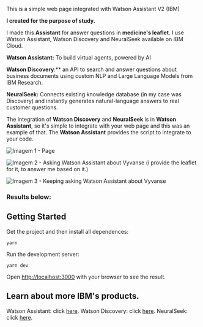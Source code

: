 This is a simple web page integrated with Watson Assistant V2 (IBM)

**I created for the purpose of study.**

I made this **Assistant** for answer questions in **medicine's leaflet**. I use Watson Assistant, Watson Discovery and NeuralSeek available on IBM Cloud.

**Watson Assistant:** To build virtual agents, powered by AI

**Watson Discovery**:\*\* an API to search and answer questions about business documents using custom NLP and Large Language Models from IBM Research.

**NeuralSeek:** Connects existing knowledge database (in my case was Discovery) and instantly generates natural-language answers to real customer questions.

The integration of **Watson Discovery** and **NeuralSeek** is in **Watson Assistant**, so it's simple to integrate with your web page and this was an example of that. The **Watson Assistant** provides the script to integrate to your code.

![Imagem 1 - Page]("../Images/01.png")

![Imagem 2 - Asking Watson Assistant about Vyvanse (i provide the leaflet for it, to answer me based on it.)]("../Images/02.png")

![Imagem 3 - Keeping asking Watson Assistant about Vyvanse ]("../Images/03.png")

### Results below:

## Getting Started

Get the project and then install all dependences:

`yarn`

Run the development server:

`yarn dev`

Open [http://localhost:3000](http://localhost:3000) with your browser to see the result.

## Learn about more IBM's products.

Watson Assistant: click [here](https://www.ibm.com/products/watson-assistant).
Watson Discovery: click [here](https://www.ibm.com/products/watson-discovery).
NeuralSeek: click [here](https://cloud.ibm.com/catalog/services/neuralseek).
